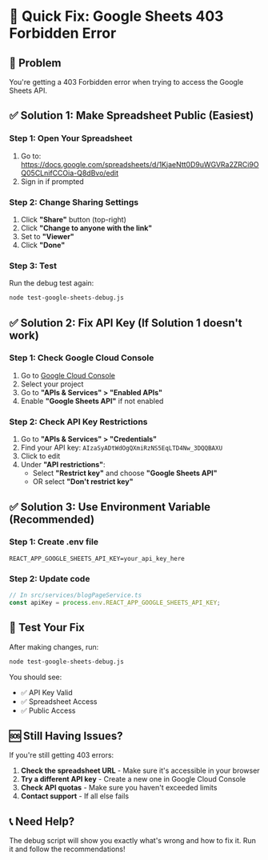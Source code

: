 # 🔧 Quick Fix: Google Sheets 403 Forbidden Error

## 🚨 Problem
You're getting a 403 Forbidden error when trying to access the Google Sheets API.

## ✅ Solution 1: Make Spreadsheet Public (Easiest)

### Step 1: Open Your Spreadsheet
1. Go to: https://docs.google.com/spreadsheets/d/1KjaeNtt0D9uWGVRa2ZRCi9OQ05CLnifCCOia-Q8dBvo/edit
2. Sign in if prompted

### Step 2: Change Sharing Settings
1. Click **"Share"** button (top-right)
2. Click **"Change to anyone with the link"**
3. Set to **"Viewer"**
4. Click **"Done"**

### Step 3: Test
Run the debug test again:
```bash
node test-google-sheets-debug.js
```

## ✅ Solution 2: Fix API Key (If Solution 1 doesn't work)

### Step 1: Check Google Cloud Console
1. Go to [Google Cloud Console](https://console.cloud.google.com/)
2. Select your project
3. Go to **"APIs & Services" > "Enabled APIs"**
4. Enable **"Google Sheets API"** if not enabled

### Step 2: Check API Key Restrictions
1. Go to **"APIs & Services" > "Credentials"**
2. Find your API key: `AIzaSyADtWdOgQXmiRzNS5EqLTD4Nw_3DQQBAXU`
3. Click to edit
4. Under **"API restrictions"**:
   - Select **"Restrict key"** and choose **"Google Sheets API"**
   - OR select **"Don't restrict key"**

## ✅ Solution 3: Use Environment Variable (Recommended)

### Step 1: Create .env file
```env
REACT_APP_GOOGLE_SHEETS_API_KEY=your_api_key_here
```

### Step 2: Update code
```typescript
// In src/services/blogPageService.ts
const apiKey = process.env.REACT_APP_GOOGLE_SHEETS_API_KEY;
```

## 🧪 Test Your Fix

After making changes, run:
```bash
node test-google-sheets-debug.js
```

You should see:
- ✅ API Key Valid
- ✅ Spreadsheet Access
- ✅ Public Access

## 🆘 Still Having Issues?

If you're still getting 403 errors:

1. **Check the spreadsheet URL** - Make sure it's accessible in your browser
2. **Try a different API key** - Create a new one in Google Cloud Console
3. **Check API quotas** - Make sure you haven't exceeded limits
4. **Contact support** - If all else fails

## 📞 Need Help?

The debug script will show you exactly what's wrong and how to fix it. Run it and follow the recommendations! 